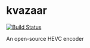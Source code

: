 # kvazaar

[![Build Status](https://travis-ci.org/UnitedRPMs/kvazaar.svg?branch=master)](https://travis-ci.org/UnitedRPMs/kvazaar)

An open-source HEVC encoder
